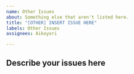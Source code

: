 ```yaml
---
name: Other Issues
about: Something else that aren't listed here.
title: "[OTHER] INSERT ISSUE HERE"
labels: Other Issues
assignees: Aikoyori

---
```


## Describe your issues here
